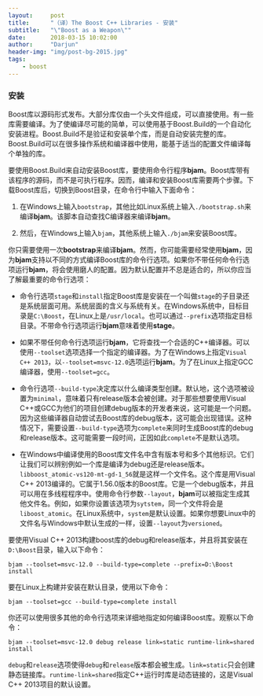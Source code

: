 ```yaml
---
layout:		post
title:		"（译）The Boost C++ Libraries - 安装"
subtitle: 	"\"Boost as a Weapon\""
date:		2018-03-15 10:02:00
author:		"Darjun"
header-img:	"img/post-bg-2015.jpg"
tags:
    - boost
---
```


### 安装

Boost库以源码形式发布。大部分库仅由一个头文件组成，可以直接使用。有一些库需要编译。为了使编译尽可能的简单，可以使用基于Boost.Build的一个自动化安装进程。Boost.Build不是验证和安装单个库，而是自动安装完整的库。Boost.Build可以在很多操作系统和编译器中使用，能基于适当的配置文件编译每个单独的库。

要使用Boost.Build来自动安装Boost库，要使用命令行程序**bjam**。Boost库带有该程序的源码，而不是可执行程序。因而，编译和安装Boost库需要两个步骤。下载Boost库后，切换到Boost目录，在命令行中输入下面命令：

1. 在Windows上输入`bootstrap`，其他比如Linux系统上输入`./bootstrap.sh`来编译**bjam**。该脚本自动查找C编译器来编译**bjam**。

2. 然后，在Windows上输入`bjam`，其他系统上输入`./bjam`来安装Boost库。

你只需要使用一次**bootstrap**来编译**bjam**。然而，你可能需要经常使用**bjam**，因为**bjam**支持以不同的方式编译Boost库的命令行选项。如果你不带任何命令行选项运行**bjam**，将会使用磨人的配置。因为默认配置并不总是适合的，所以你应当了解最重要的命令行选项：

* 命令行选项`stage`和`install`指定Boost库是安装在一个叫做`stage`的子目录还是系统层面可用。系统层面的含义与系统有关。在Windows系统中，目标目录是`C:\Boost`，在Linux上是`/usr/local`。也可以通过`--prefix`选项指定目标目录。不带命令行选项运行**bjam**意味着使用**stage**。

* 如果不带任何命令行选项运行**bjam**，它将查找一个合适的C++编译器。可以使用`--toolset`选项选择一个指定的编译器。为了在Windows上指定`Visual C++ 2013`，以`--toolset=msvc-12.0`选项运行**bjam**。为了在Linux上指定GCC编译器，使用`--toolset=gcc`。

* 命令行选项`--build-type`决定库以什么编译类型创建。默认地，这个选项被设置为`minimal`，意味着只有release版本会被创建。对于那些想要使用Visual C++或GCC为他们的项目创建debug版本的开发者来说，这可能是一个问题。因为这些编译器自动尝试去Boost库的debug版本，这可能会出现错误。这种情况下，需要设置`--build-type`选项为`complete`来同时生成Boost库的debug和release版本。这可能需要一段时间，正因如此`complete`不是默认选项。

* 在Windows中编译使用的Boost库文件名中含有版本号和多个其他标识。它们让我们可以辨别例如一个库是编译为debug还是release版本。`libboost_atomic-vs120-mt-gd-1_56`就是这样一个文件名。这个库是用Visual C++ 2013编译的。它属于1.56.0版本的Boost库。它是一个debug版本，并且可以用在多线程程序中。使用命令行参数`--layout`，**bjam**可以被指定生成其他文件名。例如，如果你设置该选项为`sytstem`，同一个文件将会是`liboost_atomic`。在Linux系统中，`system`是默认设置。如果你想要Linux中的文件名与Windows中默认生成的一样，设置`--layout`为`versioned`。

要使用Visual C++ 2013构建boost库的debug和release版本，并且将其安装在`D:\Boost`目录，输入以下命令：

```
bjam --toolset=msvc-12.0 --build-type=complete --prefix=D:\Boost install
```

要在Linux上构建并安装在默认目录，使用以下命令：
```
bjam --toolset=gcc --build-type=complete install
```

你还可以使用很多其他的命令行选项来详细地指定如何编译Boost库。观察以下命令：
```
bjam --toolset=msvc-12.0 debug release link=static runtime-link=shared install
```

`debug`和`release`选项使得`debug`和`release`版本都会被生成。`link=static`只会创建静态链接库。`runtime-link=shared`指定C++运行时库是动态链接的，这是Visual C++ 2013项目的默认设置。